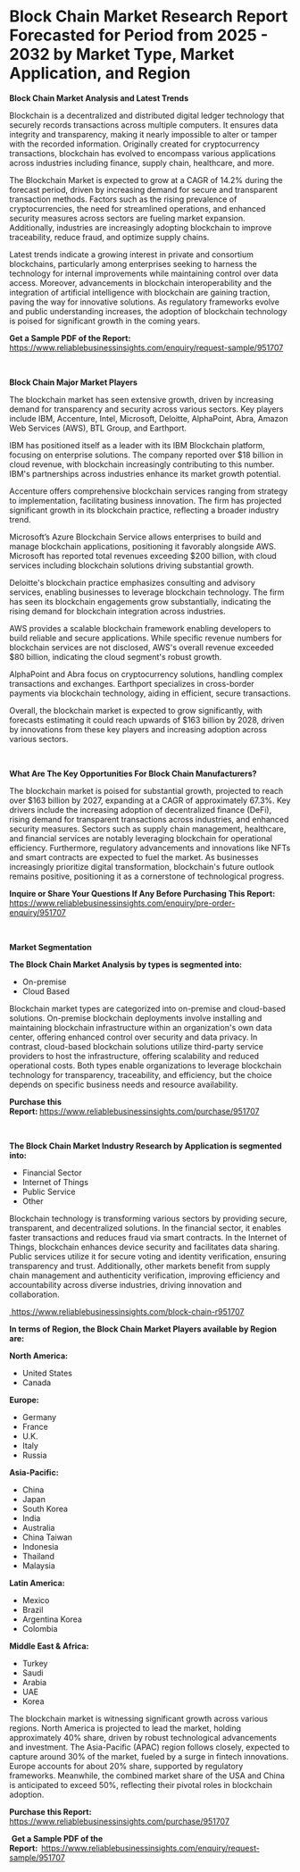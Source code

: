 <p><h1>Block Chain Market Research Report Forecasted for Period from 2025 -  2032 by Market Type, Market Application, and Region</h1></p><p><strong>Block Chain Market Analysis and Latest Trends</strong></p>
<p><p>Blockchain is a decentralized and distributed digital ledger technology that securely records transactions across multiple computers. It ensures data integrity and transparency, making it nearly impossible to alter or tamper with the recorded information. Originally created for cryptocurrency transactions, blockchain has evolved to encompass various applications across industries including finance, supply chain, healthcare, and more.</p><p>The Blockchain Market is expected to grow at a CAGR of 14.2% during the forecast period, driven by increasing demand for secure and transparent transaction methods. Factors such as the rising prevalence of cryptocurrencies, the need for streamlined operations, and enhanced security measures across sectors are fueling market expansion. Additionally, industries are increasingly adopting blockchain to improve traceability, reduce fraud, and optimize supply chains.</p><p>Latest trends indicate a growing interest in private and consortium blockchains, particularly among enterprises seeking to harness the technology for internal improvements while maintaining control over data access. Moreover, advancements in blockchain interoperability and the integration of artificial intelligence with blockchain are gaining traction, paving the way for innovative solutions. As regulatory frameworks evolve and public understanding increases, the adoption of blockchain technology is poised for significant growth in the coming years.</p></p>
<p><strong>Get a Sample PDF of the Report:&nbsp;</strong> <a href="https://www.reliablebusinessinsights.com/enquiry/request-sample/951707?utm_campaign=3521&utm_medium=2&utm_source=Github&utm_content=ia&utm_term=17042025&utm_id=block-chain">https://www.reliablebusinessinsights.com/enquiry/request-sample/951707</a></p>
<p>&nbsp;</p>
<p><strong>Block Chain Major Market Players</strong></p>
<p><p>The blockchain market has seen extensive growth, driven by increasing demand for transparency and security across various sectors. Key players include IBM, Accenture, Intel, Microsoft, Deloitte, AlphaPoint, Abra, Amazon Web Services (AWS), BTL Group, and Earthport. </p><p>IBM has positioned itself as a leader with its IBM Blockchain platform, focusing on enterprise solutions. The company reported over $18 billion in cloud revenue, with blockchain increasingly contributing to this number. IBM's partnerships across industries enhance its market growth potential.</p><p>Accenture offers comprehensive blockchain services ranging from strategy to implementation, facilitating business innovation. The firm has projected significant growth in its blockchain practice, reflecting a broader industry trend. </p><p>Microsoft’s Azure Blockchain Service allows enterprises to build and manage blockchain applications, positioning it favorably alongside AWS. Microsoft has reported total revenues exceeding $200 billion, with cloud services including blockchain solutions driving substantial growth.</p><p>Deloitte's blockchain practice emphasizes consulting and advisory services, enabling businesses to leverage blockchain technology. The firm has seen its blockchain engagements grow substantially, indicating the rising demand for blockchain integration across industries.</p><p>AWS provides a scalable blockchain framework enabling developers to build reliable and secure applications. While specific revenue numbers for blockchain services are not disclosed, AWS's overall revenue exceeded $80 billion, indicating the cloud segment's robust growth.</p><p>AlphaPoint and Abra focus on cryptocurrency solutions, handling complex transactions and exchanges. Earthport specializes in cross-border payments via blockchain technology, aiding in efficient, secure transactions. </p><p>Overall, the blockchain market is expected to grow significantly, with forecasts estimating it could reach upwards of $163 billion by 2028, driven by innovations from these key players and increasing adoption across various sectors.</p></p>
<p>&nbsp;</p>
<p><strong>What Are The Key Opportunities For Block Chain Manufacturers?</strong></p>
<p><p>The blockchain market is poised for substantial growth, projected to reach over $163 billion by 2027, expanding at a CAGR of approximately 67.3%. Key drivers include the increasing adoption of decentralized finance (DeFi), rising demand for transparent transactions across industries, and enhanced security measures. Sectors such as supply chain management, healthcare, and financial services are notably leveraging blockchain for operational efficiency. Furthermore, regulatory advancements and innovations like NFTs and smart contracts are expected to fuel the market. As businesses increasingly prioritize digital transformation, blockchain's future outlook remains positive, positioning it as a cornerstone of technological progress.</p></p>
<p><strong>Inquire or Share Your Questions If Any Before Purchasing This Report:</strong> <a href="https://www.reliablebusinessinsights.com/enquiry/pre-order-enquiry/951707?utm_campaign=3521&utm_medium=2&utm_source=Github&utm_content=ia&utm_term=17042025&utm_id=block-chain">https://www.reliablebusinessinsights.com/enquiry/pre-order-enquiry/951707</a></p>
<p>&nbsp;</p>
<p><strong>Market Segmentation</strong></p>
<p><strong>The Block Chain Market Analysis by types is segmented into:</strong></p>
<p><ul><li>On-premise</li><li>Cloud Based</li></ul></p>
<p><p>Blockchain market types are categorized into on-premise and cloud-based solutions. On-premise blockchain deployments involve installing and maintaining blockchain infrastructure within an organization's own data center, offering enhanced control over security and data privacy. In contrast, cloud-based blockchain solutions utilize third-party service providers to host the infrastructure, offering scalability and reduced operational costs. Both types enable organizations to leverage blockchain technology for transparency, traceability, and efficiency, but the choice depends on specific business needs and resource availability.</p></p>
<p><strong>Purchase this Report:&nbsp;</strong><a href="https://www.reliablebusinessinsights.com/purchase/951707?utm_campaign=3521&utm_medium=2&utm_source=Github&utm_content=ia&utm_term=17042025&utm_id=block-chain">https://www.reliablebusinessinsights.com/purchase/951707</a></p>
<p>&nbsp;</p>
<p><strong>The Block Chain Market Industry Research by Application is segmented into:</strong></p>
<p><ul><li>Financial Sector</li><li>Internet of Things</li><li>Public Service</li><li>Other</li></ul></p>
<p><p>Blockchain technology is transforming various sectors by providing secure, transparent, and decentralized solutions. In the financial sector, it enables faster transactions and reduces fraud via smart contracts. In the Internet of Things, blockchain enhances device security and facilitates data sharing. Public services utilize it for secure voting and identity verification, ensuring transparency and trust. Additionally, other markets benefit from supply chain management and authenticity verification, improving efficiency and accountability across diverse industries, driving innovation and collaboration.</p></p>
<p><a href="https://www.reliablebusinessinsights.com/block-chain-r951707?utm_campaign=3521&utm_medium=2&utm_source=Github&utm_content=ia&utm_term=17042025&utm_id=block-chain">&nbsp;https://www.reliablebusinessinsights.com/block-chain-r951707</a></p>
<p><strong>In terms of Region, the Block Chain Market Players available by Region are:</strong></p>
<p>
    <p> <strong> North America: </strong>
        <ul>
            <li>United States</li>
            <li>Canada</li>
        </ul>
        </p> 
    <p> <strong> Europe: </strong>
        <ul>
            <li>Germany</li>
            <li>France</li>
            <li>U.K.</li>
            <li>Italy</li>
            <li>Russia</li>
        </ul>
        </p> 
    <p> <strong> Asia-Pacific: </strong>
        <ul>
            <li>China</li>
            <li>Japan</li>
            <li>South Korea</li>
            <li>India</li>
            <li>Australia</li>
            <li>China Taiwan</li>
            <li>Indonesia</li>
            <li>Thailand</li>
            <li>Malaysia</li>
        </ul>
        </p> 
    <p> <strong> Latin America: </strong>
        <ul>
            <li>Mexico</li>
            <li>Brazil</li>
            <li>Argentina Korea</li>
            <li>Colombia</li>
        </ul>
        </p> 
    <p> <strong> Middle East & Africa: </strong>
        <ul>
            <li>Turkey</li>
            <li>Saudi</li>
            <li>Arabia</li>
            <li>UAE</li>
            <li>Korea</li>
        </ul>
    </p>
    </p>
<p><p>The blockchain market is witnessing significant growth across various regions. North America is projected to lead the market, holding approximately 40% share, driven by robust technological advancements and investment. The Asia-Pacific (APAC) region follows closely, expected to capture around 30% of the market, fueled by a surge in fintech innovations. Europe accounts for about 20% share, supported by regulatory frameworks. Meanwhile, the combined market share of the USA and China is anticipated to exceed 50%, reflecting their pivotal roles in blockchain adoption.</p></p>
<p><strong>Purchase this Report: </strong><a href="https://www.reliablebusinessinsights.com/purchase/951707?utm_campaign=3521&utm_medium=2&utm_source=Github&utm_content=ia&utm_term=17042025&utm_id=block-chain">https://www.reliablebusinessinsights.com/purchase/951707</a></p>
<p>&nbsp;<strong>Get a Sample PDF of the Report:&nbsp;&nbsp;</strong><a href="https://www.reliablebusinessinsights.com/enquiry/request-sample/951707?utm_campaign=3521&utm_medium=2&utm_source=Github&utm_content=ia&utm_term=17042025&utm_id=block-chain">https://www.reliablebusinessinsights.com/enquiry/request-sample/951707</a></p>
<p><strong></strong></p>
<p><p></p><p></p><p></p></p>